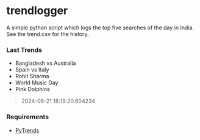 # trendlogger
A simple python script which logs the top five searches of the day in India.<br>See the trend.csv for the history.<br>

<!-- Last Trends -->
### Last Trends
* Bangladesh vs Australia
* Spain vs Italy
* Rohit Sharma
* World Music Day
* Pink Dolphins
> 2024-06-21 18:19:20.604234

<!-- Requirements -->
### Requirements
* [PyTrends](https://github.com/dreyco676/pytrends)
